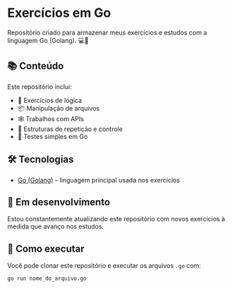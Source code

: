 # Exercícios em Go

Repositório criado para armazenar meus exercícios e estudos com a linguagem Go (Golang). 💻🚀

## 📚 Conteúdo

Este repositório inclui:
- 🧠 Exercícios de lógica
- 📦 Manipulação de arquivos
- 🕸️ Trabalhos com APIs
- 🔄 Estruturas de repetição e controle
- 🧪 Testes simples em Go

## 🛠️ Tecnologias

- [Go (Golang)](https://golang.org/) – linguagem principal usada nos exercícios

## 🚧 Em desenvolvimento

Estou constantemente atualizando este repositório com novos exercícios à medida que avanço nos estudos.

## 📂 Como executar

Você pode clonar este repositório e executar os arquivos `.go` com:

```bash
go run nome_do_arquivo.go

